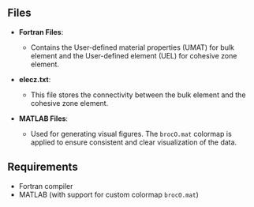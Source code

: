 ## Files

- **Fortran Files**: 
  - Contains the User-defined material properties (UMAT) for bulk element and the User-defined element (UEL) for cohesive zone element.

- **elecz.txt**: 
  - This file stores the connectivity between the bulk element and the cohesive zone element.

- **MATLAB Files**: 
  - Used for generating visual figures. The `brocO.mat` colormap is applied to ensure consistent and clear visualization of the data.

## Requirements

- Fortran compiler
- MATLAB (with support for custom colormap `brocO.mat`)
